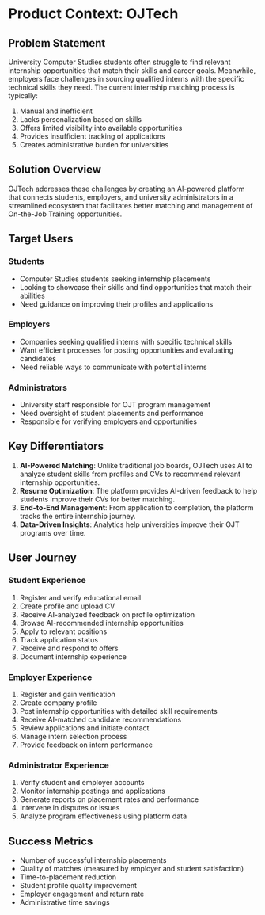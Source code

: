 # Product Context: OJTech

## Problem Statement
University Computer Studies students often struggle to find relevant internship opportunities that match their skills and career goals. Meanwhile, employers face challenges in sourcing qualified interns with the specific technical skills they need. The current internship matching process is typically:

1. Manual and inefficient
2. Lacks personalization based on skills
3. Offers limited visibility into available opportunities
4. Provides insufficient tracking of applications
5. Creates administrative burden for universities

## Solution Overview
OJTech addresses these challenges by creating an AI-powered platform that connects students, employers, and university administrators in a streamlined ecosystem that facilitates better matching and management of On-the-Job Training opportunities.

## Target Users

### Students
- Computer Studies students seeking internship placements
- Looking to showcase their skills and find opportunities that match their abilities
- Need guidance on improving their profiles and applications

### Employers
- Companies seeking qualified interns with specific technical skills
- Want efficient processes for posting opportunities and evaluating candidates
- Need reliable ways to communicate with potential interns

### Administrators
- University staff responsible for OJT program management
- Need oversight of student placements and performance
- Responsible for verifying employers and opportunities

## Key Differentiators
1. **AI-Powered Matching**: Unlike traditional job boards, OJTech uses AI to analyze student skills from profiles and CVs to recommend relevant internship opportunities.
2. **Resume Optimization**: The platform provides AI-driven feedback to help students improve their CVs for better matching.
3. **End-to-End Management**: From application to completion, the platform tracks the entire internship journey.
4. **Data-Driven Insights**: Analytics help universities improve their OJT programs over time.

## User Journey

### Student Experience
1. Register and verify educational email
2. Create profile and upload CV
3. Receive AI-analyzed feedback on profile optimization
4. Browse AI-recommended internship opportunities
5. Apply to relevant positions
6. Track application status
7. Receive and respond to offers
8. Document internship experience

### Employer Experience
1. Register and gain verification
2. Create company profile
3. Post internship opportunities with detailed skill requirements
4. Receive AI-matched candidate recommendations
5. Review applications and initiate contact
6. Manage intern selection process
7. Provide feedback on intern performance

### Administrator Experience
1. Verify student and employer accounts
2. Monitor internship postings and applications
3. Generate reports on placement rates and performance
4. Intervene in disputes or issues
5. Analyze program effectiveness using platform data

## Success Metrics
- Number of successful internship placements
- Quality of matches (measured by employer and student satisfaction)
- Time-to-placement reduction
- Student profile quality improvement
- Employer engagement and return rate
- Administrative time savings 